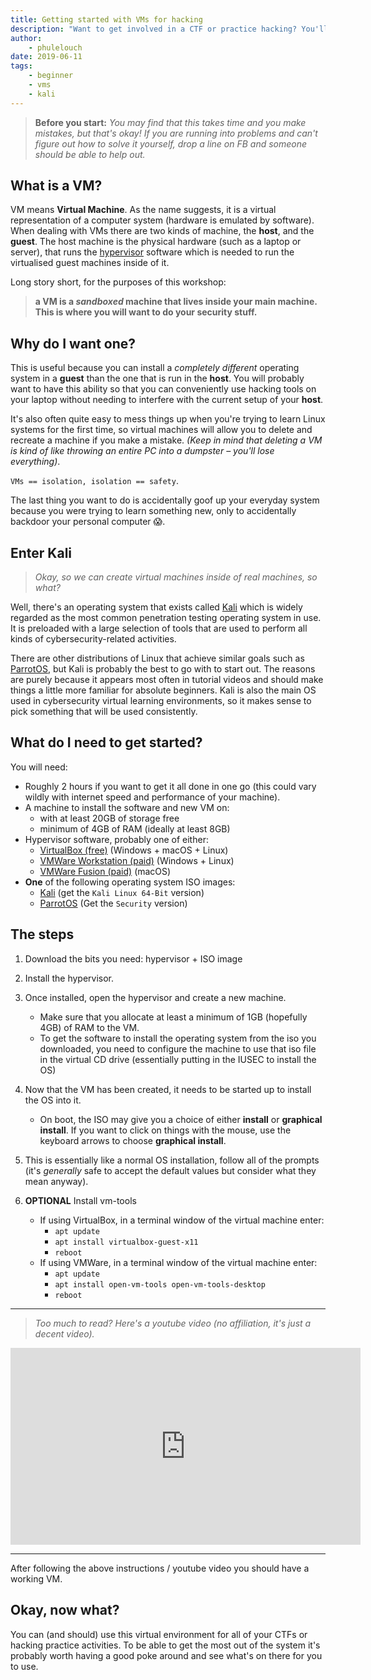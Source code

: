 ```yaml
---
title: Getting started with VMs for hacking
description: "Want to get involved in a CTF or practice hacking? You'll probably want a VM! Learn how to get started here!"
author:
    - phulelouch
date: 2019-06-11
tags:
    - beginner
    - vms
    - kali
---
```


> **Before you start:** _You may find that this takes time and you make mistakes, but that's okay! If you are running into problems and can't figure out how to solve it yourself, drop a line on FB and someone should be able to help out._

## What is a VM?

VM means **Virtual Machine**. As the name suggests, it is a virtual representation of a computer system (hardware is emulated by software). When dealing with VMs there are two kinds of machine, the **host**, and the **guest**. The host machine is the physical hardware (such as a laptop or server), that runs the [hypervisor](https://en.wikipedia.org/wiki/Hypervisor) software which is needed to run the virtualised guest machines inside of it.

Long story short, for the purposes of this workshop:
> **a VM is a _sandboxed_ machine that lives inside your main machine. <br/>This is where you will want to do your security stuff.**

## Why do I want one?

This is useful because you can install a _completely different_ operating system in a **guest** than the one that is run in the **host**. You will probably want to have this ability so that you can conveniently use hacking tools on your laptop without needing to interfere with the current setup of your **host**.

It's also often quite easy to mess things up when you're trying to learn Linux systems for the first time, so virtual machines will allow you to delete and recreate a machine if you make a mistake. _(Keep in mind that deleting a VM is kind of like throwing an entire PC into a dumpster – you'll lose everything)_.

`VMs == isolation, isolation == safety`.

The last thing you want to do is accidentally goof up your everyday system because you were trying to learn something new, only to accidentally backdoor your personal computer :scream:.

## Enter Kali

> _Okay, so we can create virtual machines inside of real machines, so what?_

Well, there's an operating system that exists called [Kali](https://www.kali.org/) which is widely regarded as the most common penetration testing operating system in use. It is preloaded with a large selection of tools that are used to perform all kinds of cybersecurity-related activities.

There are other distributions of Linux that achieve similar goals such as [ParrotOS](https://www.parrotsec.org/), but Kali is probably the best to go with to start out. The reasons are purely because it appears most often in tutorial videos and should make things a little more familiar for absolute beginners. Kali is also the main OS used in cybersecurity virtual learning environments, so it makes sense to pick something that will be used consistently.

## What do I need to get started?

You will need:

- Roughly 2 hours if you want to get it all done in one go (this could vary wildly with internet speed and performance of your machine).
- A machine to install the software and new VM on:
    - with at least 20GB of storage free
    - minimum of 4GB of RAM (ideally at least 8GB)
- Hypervisor software, probably one of either:
    - [VirtualBox (free)](https://www.virtualbox.org/) (Windows + macOS + Linux)
    - [VMWare Workstation (paid)](https://www.vmware.com/products/workstation-pro.html) (Windows + Linux)
    - [VMWare Fusion (paid)](https://www.vmware.com/au/products/fusion.html) (macOS)
- **One** of the following operating system ISO images:
    - [Kali](https://www.kali.org/downloads/) (get the `Kali Linux 64-Bit` version)
    - [ParrotOS](https://www.parrotsec.org/download.php) (Get the `Security` version)


## The steps

1. Download the bits you need: hypervisor + ISO image
2. Install the hypervisor.
3. Once installed, open the hypervisor and create a new machine.
    - Make sure that you allocate at least a minimum of 1GB (hopefully 4GB) of RAM to the VM.
    - To get the software to install the operating system from the iso you downloaded, you need to configure the machine to use that iso file in the virtual CD drive (essentially putting in the IUSEC to install the OS)
4. Now that the VM has been created, it needs to be started up to install the OS into it.
    - On boot, the ISO may give you a choice of either **install** or **graphical install**. If you want to click on things with the mouse, use the keyboard arrows to choose **graphical install**.
5. This is essentially like a normal OS installation, follow all of the prompts (it's _generally_ safe to accept the default values but consider what they mean anyway).

6. **OPTIONAL** Install vm-tools
    - If using VirtualBox, in a terminal window of the virtual machine enter:
        - `apt update`
        - `apt install virtualbox-guest-x11`
        - `reboot`
    - If using VMWare, in a terminal window of the virtual machine enter:
        - `apt update`
        - `apt install open-vm-tools open-vm-tools-desktop`
        - `reboot`

---

> _Too much to read? Here's a youtube video (no affiliation, it's just a decent video)._

<iframe width="560" height="315" src="https://www.youtube.com/embed/XlJ7FsI0wj4" frameborder="0" allow="accelerometer; autoplay; encrypted-media; gyroscope; picture-in-picture" allowfullscreen></iframe>

---

After following the above instructions / youtube video you should have a working VM.

## Okay, now what?

You can (and should) use this virtual environment for all of your CTFs or hacking practice activities. To be able to get the most out of the system it's probably worth having a good poke around and see what's on there for you to use.
